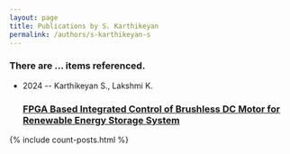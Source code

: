 ```yaml
---
layout: page
title: Publications by S. Karthikeyan
permalink: /authors/s-karthikeyan-s
---
```


<h3 id="number-posts">There are ... items referenced.</h3>
<ul class="post-list">
<li><span class='post-meta'>2024 -- Karthikeyan S., Lakshmi K.</span><h3><a class='post-link' href="{{ site.baseurl }}/fpga-based-integrated-control-of-brushless-dc-motor-for-renewable-energy-storage-system">FPGA Based Integrated Control of Brushless DC Motor for Renewable Energy Storage System</a></h3></li>

</ul>
{% include count-posts.html %}
